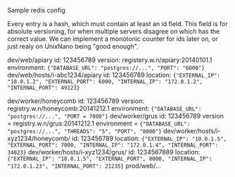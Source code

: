 Sample redis config

Every entry is a hash, which must contain at least an id field. This field is
for absolute versioning, for when multiple servers disagree on which has the
correct value. We can implement a monotonic counter for ids later on, or just
realy on UnixNano being "good enough".

dev/web/apiary
    id: 123456789 
    version: registery.w.n/apiary:20140101.1
    environment: `{"DATABASE_URL": "postgres://...",
                   "PORT": "6000"}`
dev/web/hosts/i-abc1234/apiary
    id: 123456789
    location: `{"EXTERNAL_IP": "10.0.1.2",
                "EXTERNAL_PORT": 6000,
                "INTERNAL_IP": "172.0.1.2",
                "INTERNAL_PORT": 49123}`

dev/worker/honeycomb
    id: 123456789
    version: registry.w.n/honeycomb:20141212.1
    environment: `{"DATABASE_URL": "postgres://...",
                   "PORT = 7000"}`
dev/worker/grus
    id: 123456789
    version = registry.w.n/grus:20141212.1
    environment = `{"DATABASE_URL": "postgres://...",
                    "THREADS": "5",
                    "PORT", "8000"}`
dev/worker/hosts/i-xyz1234/honeycomb/
    id: 123456789
    location: `{"EXTERNAL_IP": "10.0.1.5",
                "EXTERNAL_PORT": 7000,
				"INTERNAL_IP": "172.0.1.4",
				"INTERNAL_PORT": 34023}`
dev/worker/hosts/i-xyz1234/grus/
    id: 1234567889
    location: `{"EXTERNAL_IP": "10.0.1.5",
                "EXTERNAL_PORT", 8000,
                "INTERNAL_IP": "172.0.1.23",
                "INTERNAL_PORT": 21235}`
prod/web/...
